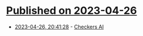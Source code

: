 # [Published on 2023-04-26](index.md)

* [2023-04-26, 20:41:28](https://lobste.rs/s/0qpq5e/checkers_ai) - [Checkers AI](https://github.com/antonmedv/damka)
